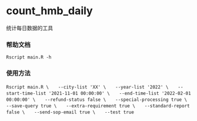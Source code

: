 # count_hmb_daily
统计每日数据的工具

### 帮助文档
`Rscript main.R -h`

### 使用方法
`Rscript main.R \`
`	--city-list 'XX' \`
`	--year-list '2022' \`
`	--start-time-list '2021-11-01 00:00:00' \`
`	--end-time-list '2022-02-01 00:00:00' \`
`	--refund-status false \`
`	--special-processing true \`
`	--save-query true \`
`	--extra-requirement true \`
`	--standard-report false \`
`	--send-sop-email true \`
`	--test true`